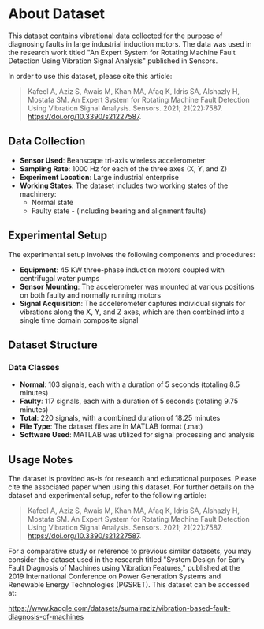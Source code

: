 # About Dataset

This dataset contains vibrational data collected for the purpose of diagnosing faults in large industrial induction motors. The data was used in the research work titled "An Expert System for Rotating Machine Fault Detection Using Vibration Signal Analysis" published in Sensors.

In order to use this dataset, please cite this article:
> Kafeel A, Aziz S, Awais M, Khan MA, Afaq K, Idris SA, Alshazly H, Mostafa SM. An Expert System for Rotating Machine Fault Detection Using Vibration Signal Analysis. Sensors. 2021; 21(22):7587. https://doi.org/10.3390/s21227587.

## Data Collection

- **Sensor Used**: Beanscape tri-axis wireless accelerometer
- **Sampling Rate**: 1000 Hz for each of the three axes (X, Y, and Z)
- **Experiment Location**: Large industrial enterprise
- **Working States**: The dataset includes two working states of the machinery:
  - Normal state
  - Faulty state - (including bearing and alignment faults)

## Experimental Setup

The experimental setup involves the following components and procedures:

- **Equipment**: 45 KW three-phase induction motors coupled with centrifugal water pumps
- **Sensor Mounting**: The accelerometer was mounted at various positions on both faulty and normally running motors
- **Signal Acquisition**: The accelerometer captures individual signals for vibrations along the X, Y, and Z axes, which are then combined into a single time domain composite signal

## Dataset Structure

### Data Classes

- **Normal**: 103 signals, each with a duration of 5 seconds (totaling 8.5 minutes)
- **Faulty**: 117 signals, each with a duration of 5 seconds (totaling 9.75 minutes)
- **Total**: 220 signals, with a combined duration of 18.25 minutes
- **File Type**: The dataset files are in MATLAB format (.mat)
- **Software Used**: MATLAB was utilized for signal processing and analysis

## Usage Notes

The dataset is provided as-is for research and educational purposes. Please cite the associated paper when using this dataset. For further details on the dataset and experimental setup, refer to the following article:

> Kafeel A, Aziz S, Awais M, Khan MA, Afaq K, Idris SA, Alshazly H, Mostafa SM. An Expert System for Rotating Machine Fault Detection Using Vibration Signal Analysis. Sensors. 2021; 21(22):7587. https://doi.org/10.3390/s21227587.

For a comparative study or reference to previous similar datasets, you may consider the dataset used in the research titled "System Design for Early Fault Diagnosis of Machines using Vibration Features," published at the 2019 International Conference on Power Generation Systems and Renewable Energy Technologies (PGSRET). This dataset can be accessed at:

https://www.kaggle.com/datasets/sumairaziz/vibration-based-fault-diagnosis-of-machines